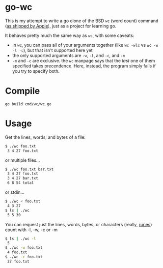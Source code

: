 # go-wc

This is my attempt to write a go clone of the BSD `wc` (word count) command ([as shipped by Apple](https://developer.apple.com/legacy/library/documentation/Darwin/Reference/ManPages/man1/wc.1.html)), just as a project for learning go.

It behaves pretty much the same way as `wc`, with some caveats:

- In `wc`, you can pass all of your arguments together (like `wc -wlc` vs `wc -w -l -c`), but that isn't supported here yet
- the only supported arguments are `-w`, `-l`, and `-c`, and `-m`
- `-m` and `-c` are exclusive. the `wc` manpage says that the *last* one of them specified takes precendence. Here, instead, the program simply fails if you try to specify both.

# Compile

`go build cmd/wc/wc.go`

# Usage


Get the lines, words, and bytes of a file:
```sh
$ ./wc foo.txt   
 3 4 27 foo.txt
```

or multiple files...
```sh
$ ./wc foo.txt bar.txt 
 3 4 27 foo.txt
 3 4 27 bar.txt
 6 8 54 total
```
or stdin...
```sh
$ ./wc < foo.txt       
 4 3 27 
$ ls | ./wc 
 5 5 30 
```
You can request just the lines, words, bytes, or characters (really, [runes](https://golang.org/pkg/builtin/#rune)) count with -l, -w, -c or -m

```sh
$ ls | ./wc -l
 5 
$ ./wc -w foo.txt   
 4 foo.txt
$ ./wc -c foo.txt
 27 foo.txt
```
